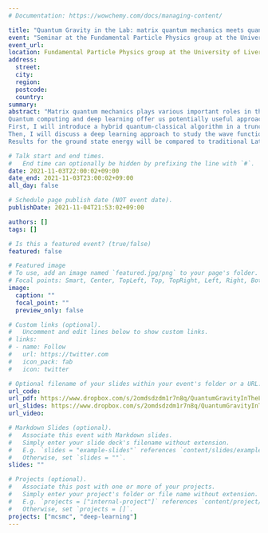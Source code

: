 ```yaml
---
# Documentation: https://wowchemy.com/docs/managing-content/

title: "Quantum Gravity in the Lab: matrix quantum mechanics meets quantum computing"
event: "Seminar at the Fundamental Particle Physics group at the University of Liverpool"
event_url:
location: Fundamental Particle Physics group at the University of Liverpool, UK
address:
  street:
  city:
  region:
  postcode:
  country:
summary:
abstract: "Matrix quantum mechanics plays various important roles in theoretical physics, such as a holographic description of quantum black holes. Understanding quantum black holes and the role of entanglement in a holographic setup is of paramount importance for the development of better quantum algorithms (quantum error correction codes) and for the realization of a quantum theory of gravity.
Quantum computing and deep learning offer us potentially useful approaches to study the dynamics of matrix quantum mechanics. For this reason, I will discuss a first benchmark of such techniques to simple models of matrix quantum mechanics.
First, I will introduce a hybrid quantum-classical algorithm in a truncated Hilbert space suitable for finding the ground state of matrix models on NISQ-era devices.
Then, I will discuss a deep learning approach to study the wave function of matrix quantum mechanics, even in a supersymmetric case, using a neural network representation of quantum states.
Results for the ground state energy will be compared to traditional Lattice Monte Carlo simulations of the Euclidean path integral as a benchmark."

# Talk start and end times.
#   End time can optionally be hidden by prefixing the line with `#`.
date: 2021-11-03T22:00:02+09:00
date_end: 2021-11-03T23:00:02+09:00
all_day: false

# Schedule page publish date (NOT event date).
publishDate: 2021-11-04T21:53:02+09:00

authors: []
tags: []

# Is this a featured event? (true/false)
featured: false

# Featured image
# To use, add an image named `featured.jpg/png` to your page's folder.
# Focal points: Smart, Center, TopLeft, Top, TopRight, Left, Right, BottomLeft, Bottom, BottomRight.
image:
  caption: ""
  focal_point: ""
  preview_only: false

# Custom links (optional).
#   Uncomment and edit lines below to show custom links.
# links:
# - name: Follow
#   url: https://twitter.com
#   icon_pack: fab
#   icon: twitter

# Optional filename of your slides within your event's folder or a URL.
url_code:
url_pdf: https://www.dropbox.com/s/2omdsdzdm1r7n8q/QuantumGravityInTheLab_ERinaldi_45min.pdf?dl=0
url_slides: https://www.dropbox.com/s/2omdsdzdm1r7n8q/QuantumGravityInTheLab_ERinaldi_45min.pdf?dl=0
url_video:

# Markdown Slides (optional).
#   Associate this event with Markdown slides.
#   Simply enter your slide deck's filename without extension.
#   E.g. `slides = "example-slides"` references `content/slides/example-slides.md`.
#   Otherwise, set `slides = ""`.
slides: ""

# Projects (optional).
#   Associate this post with one or more of your projects.
#   Simply enter your project's folder or file name without extension.
#   E.g. `projects = ["internal-project"]` references `content/project/deep-learning/index.md`.
#   Otherwise, set `projects = []`.
projects: ["mcsmc", "deep-learning"]
---
```

